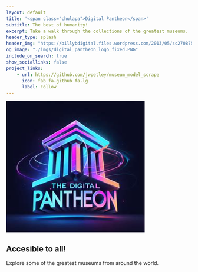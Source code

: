 ```yaml
---
layout: default
title: '<span class="chulapa">Digital Pantheon</span>'
subtitle: The best of humanity!
excerpt: Take a walk through the collections of the greatest museums.
header_type: splash
header_img: "https://billybdigital.files.wordpress.com/2013/05/sc270875.jpg?w=960&h=400&crop=1"
og_image: "./imgs/digital_pantheon_logo_fixed.PNG"
include_on_search: true
show_sociallinks: false
project_links:
    - url: https://github.com/jwpetley/museum_model_scrape
      icon: fab fa-github fa-lg
      label: Follow
---
```


<img src="./imgs/digital_pantheon_logo_fixed.PNG" alt="Logo">

<div class="text-center my-4 py-5 px-3 rounded-lg">
 <h2 class="font-weight-light py-3">Accesible to all!</h2>
 <p class="lead font-weight-light py-2">Explore some of the greatest museums from around the world.</p>
</div>